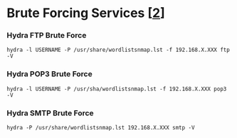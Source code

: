 # Brute Forcing Services [[2]]

### Hydra FTP Brute Force

	hydra -l USERNAME -P /usr/share/wordlistsnmap.lst -f 192.168.X.XXX ftp -V

### Hydra POP3 Brute Force

	hydra -l USERNAME -P /usr/sha/wordlistsnmap.lst -f 192.168.X.XXX pop3 -V
     
### Hydra SMTP Brute Force

	hydra -P /usr/share/wordlistsnmap.lst 192.168.X.XXX smtp -V
	



[2]: <https://highon.coffee/blog/penetration-testing-tools-cheat-sheet/#brute-forcing-services>
